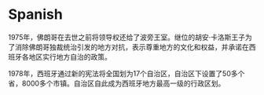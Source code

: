 # Spanish

1975年，佛朗哥在去世之前将领导权还给了波旁王室。继位的胡安·卡洛斯王子为了消除佛朗哥独裁统治引发的地方对抗，表示尊重地方的文化和权益，并承诺在西班牙各地区实行地方自治的政策。

1978年，西班牙通过新的宪法将全国划为17个自治区，自治区下设置了50多个省，8000多个市镇。自治区自此成为西班牙地方最高一级的行政区划。
